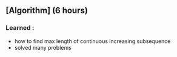 ## [Algorithm] (6 hours)
### Learned :
- how to find max length of continuous increasing subsequence
- solved many problems
